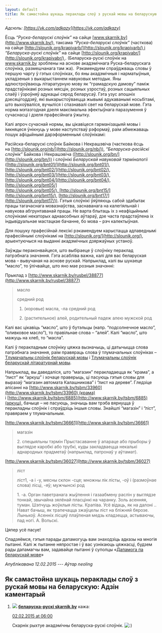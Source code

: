 ```yaml
---
layout: default
title: Як самастойна шукаць пераклады слоў з рускай мовы на беларускую
---
```


_Адсюль: [https://vk.com/adkazy](https://vk.com/adkazy)_

Ёсць _“Руска-беларускі слоўнік”_ на сайце [www.skarnik.by](http://www.skarnik.by/), таксама _“Руска-беларускі слоўнік”_ (часткова) на сайце [http://slounik.org/krapivarb/](http://slounik.org/krapivarb/) і _“Беларуска-рускі слоўнік”_ на сайце [http://slounik.org/krapivabr/](http://slounik.org/krapivabr/) . (Беларуска-рускі слоўнік на www.skarnik.by зроблены на аснове акадэмічнага Руска-беларускага слоўніка, размешчанага там жа).  Рэкамендуем спраўджваць словы ў першую чаргу ў гэтых слоўніках, бо яны акадэмічныя і нарматыўныя, укладзеныя з выкарыстаннем навуковых методык. Яны адлюстроўваюць літаратурную мову як “грамадскую дамову” паміж прадстаўнікамі розных мясцін, розных узростаў, розных сацыяльных слаёў і ўзроўняў адукацыі сярод беларусаў. Гэта узус апошніх дзесяцігоддзяў, які выкарыстоўваецца жывымі адукаванымі носьбітамі, што выхоўваліся, вучыліся і спазнавалі свет на беларускай мове. Гэта норма мэтазгодная дзеля максімальна эфектыўнага паразумення ў сучаснасці і дзеля прафесійнага ўжытку.

Калі апроч сучаснай нормы, вы цікавіцеся гарманізацыяй мовы і імкняцеся ўнікнуць у мове наступстваў рэформаў, раім абмежаваць пошук афіцыйнымі дарэформеннымі слоўнікамі:

Расійска-беларускі слоўнік Байкова і Некрашэвіча (часткова ёсць на [http://slounik.org/nb/](http://slounik.org/nb/)), _“Беларуска-расійскі слоўнік”_ Байкова і Некрашэвіча ([http://slounik.org/bn/](http://slounik.org/bn/)) і слоўнікі _Беларускай навуковай тэрміналогіі_ ([http://slounik.org/bnt01/](http://slounik.org/bnt01/), [http://slounik.org/bnt02/](http://slounik.org/bnt02/), [http://slounik.org/bnt03/](http://slounik.org/bnt03/), [http://slounik.org/bnt04/](http://slounik.org/bnt04/), [http://slounik.org/bnt05/](http://slounik.org/bnt05/), [http://slounik.org/bnt15/](http://slounik.org/bnt15/), [http://slounik.org/bnt17/](http://slounik.org/bnt17/)). Гэтыя слоўнікі ўяўляюць сабой здабытак працы тагачаснага мовазнаўства, заснаванага на калегіяльнай і навукова абгрунтаванай працы. Не варта блытаць іх з неафіцыйнымі слоўнікамі некаторых аднаасобных аўтараў, дзе часта прадстаўлена іх індывідуальнае мастацкае бачанне, бо мова – рэч калектыўная.

Для пошуку прафесійнай лексікі рэкамендуем карыстацца адпаведнымі прафесійнымі слоўнікамі на [http://slounik.org/](http://slounik.org/), арыентуючыся на выданні акадэмічных дзяржаўных устаноў.

Заўжды пераконвайцеся, што выбіраеце ў слоўніку пераклад патрэбнага значэння. Гэта асабліва важна, калі для вас беларуская мова – вывучаная на аснове рускай. Напрыклад, калі вы шукаеце “масло”, то ўлічвайце, што яно мае розныя значэнні:

Прыклад з [http://www.skarnik.by/rusbel/38877](http://www.skarnik.by/rusbel/38877)

> масло
> 
> средний род
> 
> 1) (коровье) масла, -ла средний род
> 
> 2) (растительное) алей, родительный падеж алею мужской род

Калі вас цікавіць “масло”, што ў бутэльцы (напр. “подсолнечное масло”, “оливковое масло”), то правільнае слова – “алей”. Калі “масло”, што мажуць на хлеб, то “масла”.

Калі ў перакладным слоўніку цяжка вызначыць, ці датычыцца слова патрэбнага значэння, раім правяраць слова ў тлумачальных слоўніках – [Тлумачальны слоўнік беларускай мовы](http://www.slounik.org/tlum/) і [Тлумачальны слоўнік беларускай літаратурнай мовы](http://www.rv-blr.com/slounik).

Напрыклад, вы даведаліся, што “магазин” перакладаецца як “крама”, а “лист” як “аркуш” і хочаце праверыць, ці пасуюць гэтыя словы для выразаў “магазин автомата Калашникова” і “лист на дереве”. Гледзіце апісанні на [http://www.skarnik.by/tsbm/33960](http://www.skarnik.by/tsbm/33960) (крама) і [http://www.skarnik.by/tsbm/6885](http://www.skarnik.by/tsbm/6885)(аркуш), бачыце – не пасуюць, значыць вам трэба вярнуцца ў перакладны слоўнік і спраўдзіць іншыя словы. Знайшлі “магазін” і “ліст”, правяраем у тлумачальным.

[http://www.skarnik.by/tsbm/36661](http://www.skarnik.by/tsbm/36661)

> магазін
> 
> 2\. спецыяльны тэрмін Прыстасаванне ў апараце або прыборы ў выглядзе каробкі або трубкі, куды закладваецца некалькі аднародных прадметаў (напрыклад, патронаў у аўтамат).

[http://www.skarnik.by/tsbm/36027](http://www.skarnik.by/tsbm/36027)

> ліст
> 
> ліст1, -а і -у, месны склон -сце; множны лік лісты, -оў і (размоўнае слова) лісці, -яў; мужчынскі род
> 
> 1\. -а. Орган паветранага жыўлення і газаабмену раслін у выглядзе тонкай, звычайна зялёнай пласцінкі на чаранку. Золь асенняя, туман. Шэпчуць жоўклыя лісты. Крапіва. Усё відаць, як на далоні .. Нават бачыш, як трапечацца зжаўцелы ліст на бліжняй бярозе. Лынькоў. Асенніх лісцяў плаўленая медзь кладзецца, астываючы, пад ногі. А. Вольскі.

Цяпер усё пасуе!

Спадзяёмся, гэтыя парады дапамогуць вам знаходзіць адказы на многія пытанні. Калі ж пытанне няпростае і ў вас узнікаюць цяжкасці, будзем рады дапамагчы вам, задавайце пытанні ў суполцы «[Дапамога па беларускай мове](https://vk.com/adkazy)»

*Апублікавана 12.02.2015 --- Аўтар neoling*

Як самастойна шукаць пераклады слоў з рускай мовы на беларускую: Адзін каментарый
---------------------------------------------------------------------------------

1.  ![](http://1.gravatar.com/avatar/d2a20412b3bd9a99d1f6885d838a7cba?s=56&d=http%3A%2F%2F1.gravatar.com%2Favatar%2Fad516503a11cd5ca435acc9bb6523536%3Fs%3D56&r=G) **[беларуска-рускі skarnik.by](http://skarnik.by)** кажа:
    
    [02.02.2015 at 06:00](/jak-shukac-peraklad-slou/#comment-2)
    
    Скарнік рыхтуе акадэмічны беларуска-рускі слоўнік. ![:)](/wp-includes/images/smilies/icon_smile.gif)